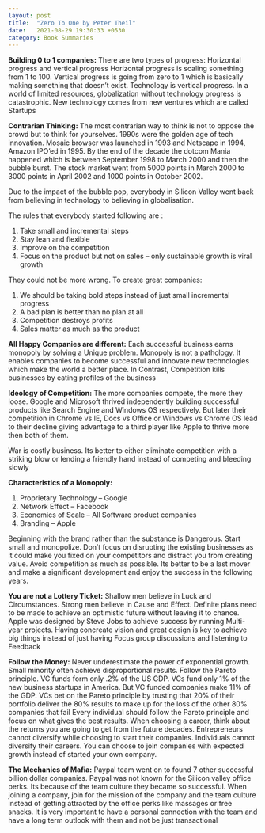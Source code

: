 ```yaml
---
layout: post
title:  "Zero To One by Peter Theil"
date:   2021-08-29 19:30:33 +0530
category: Book Summaries
---
```


**Building 0 to 1 companies:**
There are two types of progress: Horizontal progress and vertical progress 
Horizontal progress is scaling something from 1 to 100.
Vertical progress is going from zero to 1 which is basically making something that doesn’t exist.
Technology is vertical progress. In a world of limited resources, globalization without technology progress is catastrophic. New technology comes from new ventures which are called Startups

**Contrarian Thinking:**
The most contrarian way to think is not to oppose the crowd but to think for yourselves. 
1990s were the golden age of tech innovation. Mosaic browser was launched in 1993 and Netscape in 1994, Amazon IPO’ed in 1995. By the end of the decade the dotcom Mania happened which is between September 1998 to March 2000 and then the bubble burst. The stock market went from 5000 points in March 2000 to 3000 points in April 2002 and 1000 points in October 2002.

Due to the impact of the bubble pop, everybody in Silicon Valley went back from believing in technology to believing in globalisation.

The rules that everybody started following are :
1.	Take small and incremental steps
2.	Stay lean and flexible
3.	Improve on the competition 
4.	Focus on the product but not on sales – only sustainable growth is viral growth

They could not be more wrong. To create great companies:
1.	We should be taking bold steps instead of just small incremental progress
2.	A bad plan is better than no plan at all 
3.	Competition destroys profits
4.	Sales matter as much as the product

**All Happy Companies are different:**
Each successful business earns monopoly by solving a Unique problem.
Monopoly is not a pathology. It enables companies to become successful and innovate new technologies which make the world a better place. In Contrast, Competition kills businesses by eating profiles of the business

**Ideology of Competition:**
The more companies compete, the more they loose. Google and Microsoft thrived independently building successful products like Search Engine and Windows OS respectively. But later their competition in Chrome vs IE, Docs vs Office or Windows vs Chrome OS lead to their decline giving advantage to a third player like Apple to thrive more then both of them.

War is costly business. Its better to either eliminate competition with a striking blow or lending a friendly hand instead of competing and bleeding slowly

**Characteristics of a Monopoly:**
1.	Proprietary Technology – Google
2.	Network Effect – Facebook
3.	Economics of Scale – All Software product companies
4.	Branding – Apple

Beginning with the brand rather than the substance is Dangerous. Start small and monopolize.
Don’t focus on disrupting the existing businesses as it could make you fixed on your competitors and distract you from creating value. Avoid competition as much as possible. 
Its better to be a last mover and make a significant development and enjoy the success in the following years.

**You are not a Lottery Ticket:**
Shallow men believe in Luck and Circumstances. Strong men believe in Cause and Effect.
Definite plans need to be made to achieve an optimistic future without leaving it to chance.
Apple was designed by Steve Jobs to achieve success by running Multi-year projects.
Having concreate vision and great design is key to achieve big things instead of just having Focus group discussions and listening to Feedback

**Follow the Money:**
Never underestimate the power of exponential growth. Small minority often achieve disproportional results. Follow the Pareto principle.
VC funds form only .2% of the US GDP. VCs fund only 1% of the new business startups in America. But VC funded companies make 11% of the GDP. VCs bet on the Pareto principle by trusting that 20% of their portfolio deliver the 80% results to make up for the loss of the other 80% companies that fail
Every individual should follow the Pareto principle and focus on what gives the best results.
When choosing a career, think about the returns you are going to get from the future decades. Entrepreneurs cannot diversify while choosing to start their companies. Individuals cannot diversify their careers. You can choose to join companies with expected growth instead of started your own company.

**The Mechanics of Mafia:**
Paypal team went on to found 7 other successful billion dollar companies. Paypal was not known for the Silicon valley office perks. Its because of the team culture they became so successful.
When joining a company, join for the mission of the company and the team culture instead of getting attracted by the office perks like massages or free snacks. It is very important to have a personal connection with the team and have a long term outlook with them and not be just transactional

